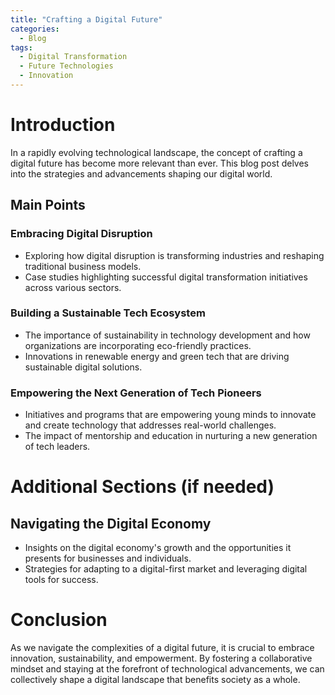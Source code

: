 ```yaml
---
title: "Crafting a Digital Future"
categories:
  - Blog
tags:
  - Digital Transformation
  - Future Technologies
  - Innovation
---
```


# Introduction
In a rapidly evolving technological landscape, the concept of crafting a digital future has become more relevant than ever. This blog post delves into the strategies and advancements shaping our digital world.

## Main Points
### Embracing Digital Disruption
- Exploring how digital disruption is transforming industries and reshaping traditional business models.
- Case studies highlighting successful digital transformation initiatives across various sectors.

### Building a Sustainable Tech Ecosystem
- The importance of sustainability in technology development and how organizations are incorporating eco-friendly practices.
- Innovations in renewable energy and green tech that are driving sustainable digital solutions.

### Empowering the Next Generation of Tech Pioneers
- Initiatives and programs that are empowering young minds to innovate and create technology that addresses real-world challenges.
- The impact of mentorship and education in nurturing a new generation of tech leaders.

# Additional Sections (if needed)
## Navigating the Digital Economy
- Insights on the digital economy's growth and the opportunities it presents for businesses and individuals.
- Strategies for adapting to a digital-first market and leveraging digital tools for success.

# Conclusion
As we navigate the complexities of a digital future, it is crucial to embrace innovation, sustainability, and empowerment. By fostering a collaborative mindset and staying at the forefront of technological advancements, we can collectively shape a digital landscape that benefits society as a whole.